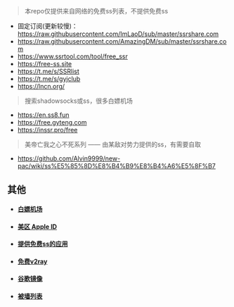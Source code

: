 > 本repo仅提供来自网络的免费ss列表，不提供免费ss

* 固定订阅(更新较慢)：https://raw.githubusercontent.com/ImLaoD/sub/master/ssrshare.com
* https://raw.githubusercontent.com/AmazingDM/sub/master/ssrshare.com
* https://www.ssrtool.com/tool/free_ssr
* https://free-ss.site
* https://t.me/s/SSRlist
* https://t.me/s/gyjclub
* https://lncn.org/

> 搜索shadowsocks或ss，很多白嫖机场

* https://en.ss8.fun
* https://free.gyteng.com
* https://inssr.pro/free

> 美帝亡我之心不死系列 —— 由某敌对势力提供的ss，有需要自取

* https://github.com/Alvin9999/new-pac/wiki/ss%E5%85%8D%E8%B4%B9%E8%B4%A6%E5%8F%B7

## 其他

* #### [白嫖机场](https://www.yahaha.us/)
* #### [美区 Apple ID](https://github.com/max2max/freess/blob/master/%E7%BE%8E%E5%8C%BAid.md)
* #### [提供免费ss的应用](https://github.com/max2max/freess/blob/master/app.md)
* #### [免费v2ray](https://github.com/max2max/freess/blob/master/v2ray.md)
* #### [谷歌镜像](https://github.com/max2max/freess/blob/master/%E8%B0%B7%E6%AD%8C%26%E8%B0%B7%E6%AD%8C%E5%AD%A6%E6%9C%AF%E9%95%9C%E5%83%8F.md)
* #### [被墙列表](https://github.com/max2max/freess/blob/master/%E8%A2%AB%E5%A2%99%E5%88%97%E8%A1%A8.md)
